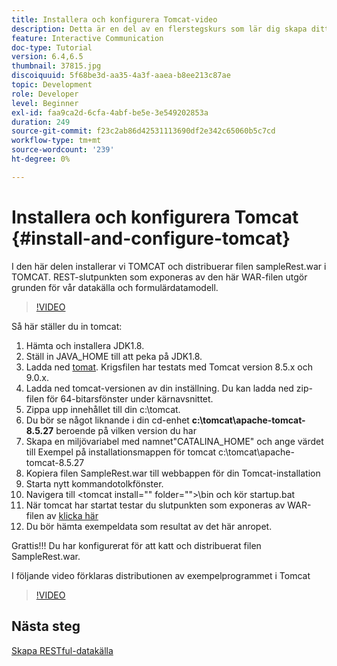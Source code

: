 ```yaml
---
title: Installera och konfigurera Tomcat-video
description: Detta är en del av en flerstegskurs som lär dig skapa ditt första interaktiva kommunikationsdokument.
feature: Interactive Communication
doc-type: Tutorial
version: 6.4,6.5
thumbnail: 37815.jpg
discoiquuid: 5f68be3d-aa35-4a3f-aaea-b8ee213c87ae
topic: Development
role: Developer
level: Beginner
exl-id: faa9ca2d-6cfa-4abf-be5e-3e549202853a
duration: 249
source-git-commit: f23c2ab86d42531113690df2e342c65060b5c7cd
workflow-type: tm+mt
source-wordcount: '239'
ht-degree: 0%

---
```


# Installera och konfigurera Tomcat {#install-and-configure-tomcat}

I den här delen installerar vi TOMCAT och distribuerar filen sampleRest.war i TOMCAT. REST-slutpunkten som exponeras av den här WAR-filen utgör grunden för vår datakälla och formulärdatamodell.

>[!VIDEO](https://video.tv.adobe.com/v/37815?quality=12&learn=on)

Så här ställer du in tomcat:

1. Hämta och installera JDK1.8.
2. Ställ in JAVA_HOME till att peka på JDK1.8.
3. Ladda ned [tomat](https://tomcat.apache.org/). Krigsfilen har testats med Tomcat version 8.5.x och 9.0.x.
4. Ladda ned tomcat-versionen av din inställning. Du kan ladda ned zip-filen för 64-bitarsfönster under kärnavsnittet.
5. Zippa upp innehållet till din c:\tomcat.
6. Du bör se något liknande i din cd-enhet **c:\tomcat\apache-tomcat-8.5.27** beroende på vilken version du har
7. Skapa en miljövariabel med namnet&quot;CATALINA_HOME&quot; och ange värdet till Exempel på installationsmappen för tomcat c:\tomcat\apache-tomcat-8.5.27
8. Kopiera filen SampleRest.war till webbappen för din Tomcat-installation
9. Starta nytt kommandotolkfönster.
10. Navigera till &lt;tomcat install=&quot;&quot; folder=&quot;&quot;>\bin och kör startup.bat
11. När tomcat har startat testar du slutpunkten som exponeras av WAR-filen av [klicka här](http://localhost:8080/SampleRest/webapi/getStatement/9586)
12. Du bör hämta exempeldata som resultat av det här anropet.

Grattis!!! Du har konfigurerat för att katt och distribuerat filen SampleRest.war.

I följande video förklaras distributionen av exempelprogrammet i Tomcat
>[!VIDEO](https://video.tv.adobe.com/v/37815?quality=12&learn=on)

## Nästa steg

[Skapa RESTful-datakälla](./create-data-source.md)